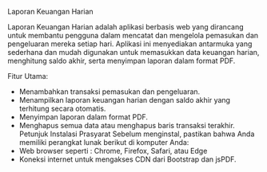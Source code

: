 Laporan Keuangan Harian


Laporan Keuangan Harian adalah aplikasi berbasis web yang dirancang untuk membantu pengguna dalam mencatat dan mengelola pemasukan dan pengeluaran mereka setiap hari. Aplikasi ini menyediakan antarmuka yang sederhana dan mudah digunakan untuk memasukkan data keuangan harian, menghitung saldo akhir, serta menyimpan laporan dalam format PDF.

Fitur Utama:
- Menambahkan transaksi pemasukan dan pengeluaran.
- Menampilkan laporan keuangan harian dengan saldo akhir yang terhitung secara otomatis.
- Menyimpan laporan dalam format PDF.
- Menghapus semua data atau menghapus baris transaksi terakhir.
Petunjuk Instalasi
Prasyarat
Sebelum menginstal, pastikan bahwa Anda memiliki perangkat lunak berikut di komputer Anda:
- Web browser seperti : Chrome, Firefox, Safari, atau Edge
- Koneksi internet untuk mengakses CDN dari Bootstrap dan jsPDF.


